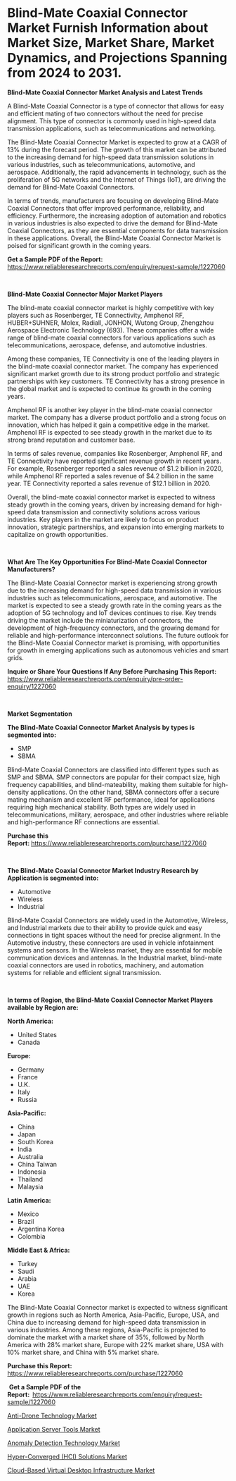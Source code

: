 <p><h1>Blind-Mate Coaxial Connector Market Furnish Information about Market Size, Market Share, Market Dynamics, and Projections Spanning from 2024 to 2031.</h1></p><p><strong>Blind-Mate Coaxial Connector Market Analysis and Latest Trends</strong></p>
<p><p>A Blind-Mate Coaxial Connector is a type of connector that allows for easy and efficient mating of two connectors without the need for precise alignment. This type of connector is commonly used in high-speed data transmission applications, such as telecommunications and networking.</p><p>The Blind-Mate Coaxial Connector Market is expected to grow at a CAGR of 13% during the forecast period. The growth of this market can be attributed to the increasing demand for high-speed data transmission solutions in various industries, such as telecommunications, automotive, and aerospace. Additionally, the rapid advancements in technology, such as the proliferation of 5G networks and the Internet of Things (IoT), are driving the demand for Blind-Mate Coaxial Connectors.</p><p>In terms of trends, manufacturers are focusing on developing Blind-Mate Coaxial Connectors that offer improved performance, reliability, and efficiency. Furthermore, the increasing adoption of automation and robotics in various industries is also expected to drive the demand for Blind-Mate Coaxial Connectors, as they are essential components for data transmission in these applications. Overall, the Blind-Mate Coaxial Connector Market is poised for significant growth in the coming years.</p></p>
<p><strong>Get a Sample PDF of the Report:&nbsp;</strong> <a href="https://www.reliableresearchreports.com/enquiry/request-sample/1227060">https://www.reliableresearchreports.com/enquiry/request-sample/1227060</a></p>
<p>&nbsp;</p>
<p><strong>Blind-Mate Coaxial Connector Major Market Players</strong></p>
<p><p>The blind-mate coaxial connector market is highly competitive with key players such as Rosenberger, TE Connectivity, Amphenol RF, HUBER+SUHNER, Molex, Radiall, JONHON, Wutong Group, Zhengzhou Aerospace Electronic Technology (693). These companies offer a wide range of blind-mate coaxial connectors for various applications such as telecommunications, aerospace, defense, and automotive industries.</p><p>Among these companies, TE Connectivity is one of the leading players in the blind-mate coaxial connector market. The company has experienced significant market growth due to its strong product portfolio and strategic partnerships with key customers. TE Connectivity has a strong presence in the global market and is expected to continue its growth in the coming years.</p><p>Amphenol RF is another key player in the blind-mate coaxial connector market. The company has a diverse product portfolio and a strong focus on innovation, which has helped it gain a competitive edge in the market. Amphenol RF is expected to see steady growth in the market due to its strong brand reputation and customer base.</p><p>In terms of sales revenue, companies like Rosenberger, Amphenol RF, and TE Connectivity have reported significant revenue growth in recent years. For example, Rosenberger reported a sales revenue of $1.2 billion in 2020, while Amphenol RF reported a sales revenue of $4.2 billion in the same year. TE Connectivity reported a sales revenue of $12.1 billion in 2020.</p><p>Overall, the blind-mate coaxial connector market is expected to witness steady growth in the coming years, driven by increasing demand for high-speed data transmission and connectivity solutions across various industries. Key players in the market are likely to focus on product innovation, strategic partnerships, and expansion into emerging markets to capitalize on growth opportunities.</p></p>
<p>&nbsp;</p>
<p><strong>What Are The Key Opportunities For Blind-Mate Coaxial Connector Manufacturers?</strong></p>
<p><p>The Blind-Mate Coaxial Connector market is experiencing strong growth due to the increasing demand for high-speed data transmission in various industries such as telecommunications, aerospace, and automotive. The market is expected to see a steady growth rate in the coming years as the adoption of 5G technology and IoT devices continues to rise. Key trends driving the market include the miniaturization of connectors, the development of high-frequency connectors, and the growing demand for reliable and high-performance interconnect solutions. The future outlook for the Blind-Mate Coaxial Connector market is promising, with opportunities for growth in emerging applications such as autonomous vehicles and smart grids.</p></p>
<p><strong>Inquire or Share Your Questions If Any Before Purchasing This Report:</strong> <a href="https://www.reliableresearchreports.com/enquiry/pre-order-enquiry/1227060">https://www.reliableresearchreports.com/enquiry/pre-order-enquiry/1227060</a></p>
<p>&nbsp;</p>
<p><strong>Market Segmentation</strong></p>
<p><strong>The Blind-Mate Coaxial Connector Market Analysis by types is segmented into:</strong></p>
<p><ul><li>SMP</li><li>SBMA</li></ul></p>
<p><p>Blind-Mate Coaxial Connectors are classified into different types such as SMP and SBMA. SMP connectors are popular for their compact size, high frequency capabilities, and blind-mateability, making them suitable for high-density applications. On the other hand, SBMA connectors offer a secure mating mechanism and excellent RF performance, ideal for applications requiring high mechanical stability. Both types are widely used in telecommunications, military, aerospace, and other industries where reliable and high-performance RF connections are essential.</p></p>
<p><strong>Purchase this Report:&nbsp;</strong><a href="https://www.reliableresearchreports.com/purchase/1227060">https://www.reliableresearchreports.com/purchase/1227060</a></p>
<p>&nbsp;</p>
<p><strong>The Blind-Mate Coaxial Connector Market Industry Research by Application is segmented into:</strong></p>
<p><ul><li>Automotive</li><li>Wireless</li><li>Industrial</li></ul></p>
<p><p>Blind-Mate Coaxial Connectors are widely used in the Automotive, Wireless, and Industrial markets due to their ability to provide quick and easy connections in tight spaces without the need for precise alignment. In the Automotive industry, these connectors are used in vehicle infotainment systems and sensors. In the Wireless market, they are essential for mobile communication devices and antennas. In the Industrial market, blind-mate coaxial connectors are used in robotics, machinery, and automation systems for reliable and efficient signal transmission.</p></p>
<p>&nbsp;</p>
<p><strong>In terms of Region, the Blind-Mate Coaxial Connector Market Players available by Region are:</strong></p>
<p>
    <p> <strong> North America: </strong>
        <ul>
            <li>United States</li>
            <li>Canada</li>
        </ul>
        </p> 
    <p> <strong> Europe: </strong>
        <ul>
            <li>Germany</li>
            <li>France</li>
            <li>U.K.</li>
            <li>Italy</li>
            <li>Russia</li>
        </ul>
        </p> 
    <p> <strong> Asia-Pacific: </strong>
        <ul>
            <li>China</li>
            <li>Japan</li>
            <li>South Korea</li>
            <li>India</li>
            <li>Australia</li>
            <li>China Taiwan</li>
            <li>Indonesia</li>
            <li>Thailand</li>
            <li>Malaysia</li>
        </ul>
        </p> 
    <p> <strong> Latin America: </strong>
        <ul>
            <li>Mexico</li>
            <li>Brazil</li>
            <li>Argentina Korea</li>
            <li>Colombia</li>
        </ul>
        </p> 
    <p> <strong> Middle East & Africa: </strong>
        <ul>
            <li>Turkey</li>
            <li>Saudi</li>
            <li>Arabia</li>
            <li>UAE</li>
            <li>Korea</li>
        </ul>
    </p>
    </p>
<p><p>The Blind-Mate Coaxial Connector market is expected to witness significant growth in regions such as North America, Asia-Pacific, Europe, USA, and China due to increasing demand for high-speed data transmission in various industries. Among these regions, Asia-Pacific is projected to dominate the market with a market share of 35%, followed by North America with 28% market share, Europe with 22% market share, USA with 10% market share, and China with 5% market share.</p></p>
<p><strong>Purchase this Report: </strong><a href="https://www.reliableresearchreports.com/purchase/1227060">https://www.reliableresearchreports.com/purchase/1227060</a></p>
<p>&nbsp;<strong>Get a Sample PDF of the Report:&nbsp;&nbsp;</strong><a href="https://www.reliableresearchreports.com/enquiry/request-sample/1227060">https://www.reliableresearchreports.com/enquiry/request-sample/1227060</a></p>
<p><strong></strong></p>
<p><p><a href="https://medium.com/@aliyastokes45656/anti-drone-technology-market-competitive-analysis-market-trends-and-forecast-to-2031-10f5329717f9">Anti-Drone Technology Market</a></p><p><a href="https://medium.com/@chiragreportprime3/application-server-tools-market-analysis-its-cagr-market-segmentation-and-global-industry-626994f5266c">Application Server Tools Market</a></p><p><a href="https://medium.com/@aliyastokes45656/anomaly-detection-technology-market-trends-forecast-and-competitive-analysis-to-2031-95218ea9d956">Anomaly Detection Technology Market</a></p><p><a href="https://medium.com/@chiragreportprime3/hyper-converged-hci-solutions-market-trends-forecast-and-competitive-analysis-to-2031-2e4c5d5504aa">Hyper-Converged (HCI) Solutions Market</a></p><p><a href="https://medium.com/@arelystamm545/cloud-based-virtual-desktop-infrastructure-market-outlook-industry-overview-and-forecast-2024-to-c92ddf37de9d">Cloud-Based Virtual Desktop Infrastructure Market</a></p></p>